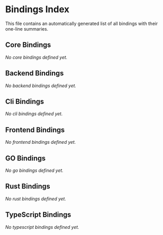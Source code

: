 # Bindings Index

This file contains an automatically generated list of all bindings with their one-line summaries.

## Core Bindings

_No core bindings defined yet._


## Backend Bindings

_No backend bindings defined yet._

## Cli Bindings

_No cli bindings defined yet._

## Frontend Bindings

_No frontend bindings defined yet._

## GO Bindings

_No go bindings defined yet._

## Rust Bindings

_No rust bindings defined yet._

## TypeScript Bindings

_No typescript bindings defined yet._
